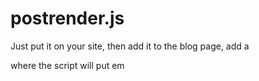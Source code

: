 # postrender.js
Just put it on your site, then add it to the blog page, add a <div id="posts"> where the script will put em
